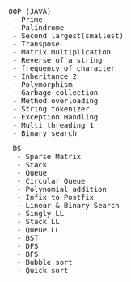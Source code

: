 <pre>
OOP (JAVA)
 - Prime
 - Palindrome
 - Second largest(smallest)
 - Transpose
 - Matrix multiplication
 - Reverse of a string
 - frequency of character
 - Inheritance 2
 - Polymorphism
 - Garbage collection
 - Method overloading
 - String tokenizer
 - Exception Handling
 - Multi threading 1
 - Binary search
</pre>

<pre>
 DS
  - Sparse Matrix
  - Stack
  - Queue
  - Circular Queue 
  - Polynomial addition
  - Infix to Postfix
  - Linear & Binary Search
  - Singly LL
  - Stack LL
  - Queue LL
  - BST
  - DFS
  - BFS
  - Bubble sort
  - Quick sort
</pre>
